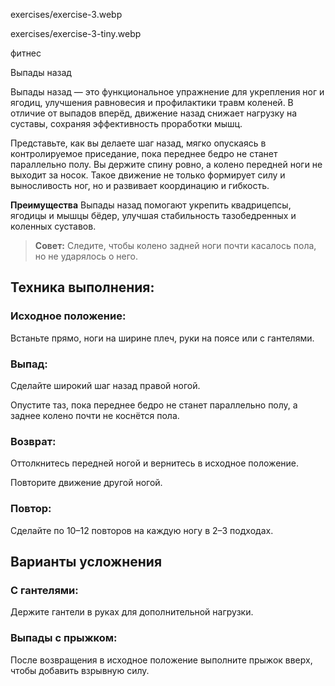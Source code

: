 exercises/exercise-3.webp


exercises/exercise-3-tiny.webp


фитнес


Выпады назад


Выпады назад — это функциональное упражнение для укрепления ног и ягодиц, улучшения равновесия и профилактики травм коленей. В отличие от выпадов вперёд, движение назад снижает нагрузку на суставы, сохраняя эффективность проработки мышц.


Представьте, как вы делаете шаг назад, мягко опускаясь в контролируемое приседание, пока переднее бедро не станет параллельно полу. Вы держите спину ровно, а колено передней ноги не выходит за носок. Такое движение не только формирует силу и выносливость ног, но и развивает координацию и гибкость.

**Преимущества**
Выпады назад помогают укрепить квадрицепсы, ягодицы и мышцы бёдер, улучшая стабильность тазобедренных и коленных суставов.

> **Совет:** Следите, чтобы колено задней ноги почти касалось пола, но не ударялось о него.

## Техника выполнения:
### Исходное положение:
Встаньте прямо, ноги на ширине плеч, руки на поясе или с гантелями.

### Выпад:
Сделайте широкий шаг назад правой ногой.

Опустите таз, пока переднее бедро не станет параллельно полу, а заднее колено почти не коснётся пола.

### Возврат:
Оттолкнитесь передней ногой и вернитесь в исходное положение.

Повторите движение другой ногой.

### Повтор:
Сделайте по 10–12 повторов на каждую ногу в 2–3 подходах.

## Варианты усложнения
### С гантелями:
Держите гантели в руках для дополнительной нагрузки.

### Выпады с прыжком:
После возвращения в исходное положение выполните прыжок вверх, чтобы добавить взрывную силу.

